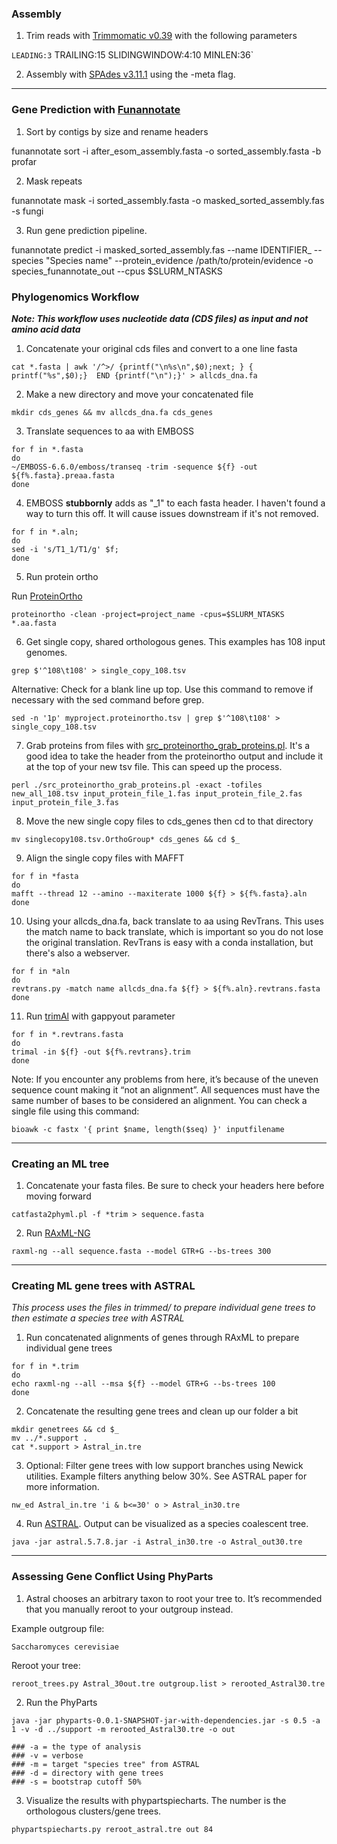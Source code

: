 ### **Assembly**

 1. Trim reads with [Trimmomatic v0.39](http://www.usadellab.org/cms/?page=trimmomatic) with the following parameters

`LEADING:3` TRAILING:15 SLIDINGWINDOW:4:10 MINLEN:36`

2. Assembly with [SPAdes v3.11.1](http://cab.spbu.ru/files/release3.11.1/) using the -meta flag.

__________________________________________________________________________

### **Gene Prediction with [Funannotate](https://funannotate.readthedocs.io/en/latest/)**

1. Sort by contigs by size and rename headers 

funannotate sort -i after_esom_assembly.fasta -o sorted_assembly.fasta -b profar

2. Mask repeats 

funannotate mask -i sorted_assembly.fasta -o masked_sorted_assembly.fas -s fungi

3.  Run gene prediction pipeline.

funannotate predict -i masked_sorted_assembly.fas --name IDENTIFIER_ --species "Species name" --protein_evidence /path/to/protein/evidence -o species_funannotate_out --cpus $SLURM_NTASKS 

### Phylogenomics Workflow
_**Note: This workflow uses nucleotide data (CDS files) as input and not amino acid data**_

1. Concatenate your original cds files and convert to a one line fasta 

`cat *.fasta | awk '/^>/ {printf("\n%s\n",$0);next; } { printf("%s",$0);}  END {printf("\n");}' > allcds_dna.fa`

2. Make a new directory and move your concatenated file

`mkdir cds_genes && mv allcds_dna.fa cds_genes`

3. Translate sequences to aa with EMBOSS

```
for f in *.fasta
do
~/EMBOSS-6.6.0/emboss/transeq -trim -sequence ${f} -out ${f%.fasta}.preaa.fasta
done

```
4. EMBOSS **stubbornly** adds as "_1" to each fasta header. I haven't found a way to turn this off. It will cause issues downstream if it's not removed.

```
for f in *.aln;
do
sed -i 's/T1_1/T1/g' $f; 
done
```

5. Run protein ortho

Run [ProteinOrtho](http://www.bioinf.uni-leipzig.de/Software/proteinortho/)

`proteinortho -clean -project=project_name -cpus=$SLURM_NTASKS *.aa.fasta`


6. Get single copy, shared orthologous genes. This examples has 108 input genomes.

`grep $'^108\t108' > single_copy_108.tsv`

Alternative: Check for a blank line up top. Use this command to remove if necessary with the sed command before grep.

`sed -n '1p' myproject.proteinortho.tsv | grep $'^108\t108' > single_copy_108.tsv`

7. Grab proteins from files with [src_proteinortho_grab_proteins.pl](https://github.com/tinamelie/Geoglossomycetes-genomics-workflow/blob/master/src_proteinortho_grab_proteins.pl). It's a good idea to take the header from the proteinortho output and include it at the top of your new tsv file. This can speed up the process.

`perl ./src_proteinortho_grab_proteins.pl -exact -tofiles new_all_108.tsv input_protein_file_1.fas input_protein_file_2.fas input_protein_file_3.fas`

8. Move the new single copy files to cds_genes then cd to that directory

`mv singlecopy108.tsv.OrthoGroup* cds_genes && cd $_`

9. Align the single copy files with MAFFT

```
for f in *fasta
do
mafft --thread 12 --amino --maxiterate 1000 ${f} > ${f%.fasta}.aln
done

```

10. Using your allcds_dna.fa, back translate to aa using RevTrans. This uses the match name to back translate, which is important so you do not lose the original translation. RevTrans is easy with a conda installation, but there's also a webserver.

```
for f in *aln
do 
revtrans.py -match name allcds_dna.fa ${f} > ${f%.aln}.revtrans.fasta
done
```

11. Run [trimAl](http://trimal.cgenomics.org/) with gappyout parameter

```
for f in *.revtrans.fasta
do 
trimal -in ${f} -out ${f%.revtrans}.trim
done
```

Note: If you encounter any problems from here, it’s because of the uneven sequence count making it “not an alignment”. All sequences must have the same number of bases to be considered an alignment. You can check a single file using this command:

`bioawk -c fastx '{ print $name, length($seq) }' inputfilename`

________________________________________________________________

### **Creating an ML tree**

1. Concatenate your fasta files. Be sure to check your headers here before moving forward

`catfasta2phyml.pl -f *trim > sequence.fasta`

2. Run [RAxML-NG](https://github.com/amkozlov/raxml-ng)

`raxml-ng --all sequence.fasta --model GTR+G --bs-trees 300`

________________________________________________________________

### **Creating ML gene trees with ASTRAL**

_This process uses the files in trimmed/ to prepare individual gene trees to then estimate a species tree with ASTRAL_

1. Run concatenated alignments of genes through RAxML to prepare individual gene trees

```
for f in *.trim
do
echo raxml-ng --all --msa ${f} --model GTR+G --bs-trees 100
done
```

2. Concatenate the resulting gene trees and clean up our folder a bit

```
mkdir genetrees && cd $_
mv ../*.support .
cat *.support > Astral_in.tre
```

3. Optional: Filter gene trees with low support branches using Newick utilities. Example filters anything below 30%. See ASTRAL paper for more information.

`nw_ed Astral_in.tre 'i & b<=30' o > Astral_in30.tre`

4. Run [ASTRAL](https://github.com/smirarab/ASTRAL). Output can be visualized as a species coalescent tree.

`java -jar astral.5.7.8.jar -i Astral_in30.tre -o Astral_out30.tre`

________________________________________________________________

### **Assessing Gene Conflict Using PhyParts**

1. Astral chooses an arbitrary taxon to root your tree to. It’s recommended that you manually reroot to your outgroup instead.

Example outgroup file:

`Saccharomyces cerevisiae`

Reroot your tree: 

`reroot_trees.py Astral_30out.tre outgroup.list > rerooted_Astral30.tre`

2. Run the PhyParts

```
java -jar phyparts-0.0.1-SNAPSHOT-jar-with-dependencies.jar -s 0.5 -a 1 -v -d ../support -m rerooted_Astral30.tre -o out

### -a = the type of analysis
### -v = verbose
### -m = target "species tree" from ASTRAL
### -d = directory with gene trees
### -s = bootstrap cutoff 50%
```

3. Visualize the results with phypartspiecharts. The number is the orthologous clusters/gene trees.

`phypartspiecharts.py reroot_astral.tre out 84`
